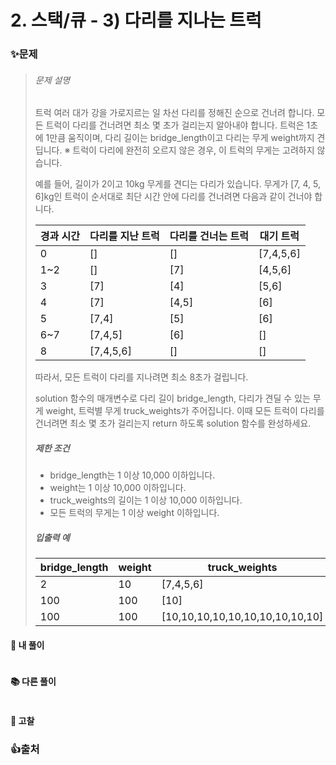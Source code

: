 # 2. 스택/큐 - 3) 다리를 지나는 트럭

### ✨문제

> ###### 문제 설명
>
> 트럭 여러 대가 강을 가로지르는 일 차선 다리를 정해진 순으로 건너려 합니다. 모든 트럭이 다리를 건너려면 최소 몇 초가 걸리는지 알아내야 합니다. 트럭은 1초에 1만큼 움직이며, 다리 길이는 bridge_length이고 다리는 무게 weight까지 견딥니다.
> ※ 트럭이 다리에 완전히 오르지 않은 경우, 이 트럭의 무게는 고려하지 않습니다.
>
> 예를 들어, 길이가 2이고 10kg 무게를 견디는 다리가 있습니다. 무게가 [7, 4, 5, 6]kg인 트럭이 순서대로 최단 시간 안에 다리를 건너려면 다음과 같이 건너야 합니다.
>
> | 경과 시간 | 다리를 지난 트럭 | 다리를 건너는 트럭 | 대기 트럭 |
> | --------- | ---------------- | ------------------ | --------- |
> | 0         | []               | []                 | [7,4,5,6] |
> | 1~2       | []               | [7]                | [4,5,6]   |
> | 3         | [7]              | [4]                | [5,6]     |
> | 4         | [7]              | [4,5]              | [6]       |
> | 5         | [7,4]            | [5]                | [6]       |
> | 6~7       | [7,4,5]          | [6]                | []        |
> | 8         | [7,4,5,6]        | []                 | []        |
>
> 따라서, 모든 트럭이 다리를 지나려면 최소 8초가 걸립니다.
>
> solution 함수의 매개변수로 다리 길이 bridge_length, 다리가 견딜 수 있는 무게 weight, 트럭별 무게 truck_weights가 주어집니다. 이때 모든 트럭이 다리를 건너려면 최소 몇 초가 걸리는지 return 하도록 solution 함수를 완성하세요.
>
> ##### 제한 조건
>
> - bridge_length는 1 이상 10,000 이하입니다.
> - weight는 1 이상 10,000 이하입니다.
> - truck_weights의 길이는 1 이상 10,000 이하입니다.
> - 모든 트럭의 무게는 1 이상 weight 이하입니다.
>
> ##### 입출력 예
>
> | bridge_length | weight | truck_weights                   | return |
> | ------------- | ------ | ------------------------------- | ------ |
> | 2             | 10     | [7,4,5,6]                       | 8      |
> | 100           | 100    | [10]                            | 101    |
> | 100           | 100    | [10,10,10,10,10,10,10,10,10,10] | 110    |



#### 🎈 내 풀이

```python

```





#### **📚 다른 풀이** 

```python

```







#### **🧨 고찰**



### 👍출처
